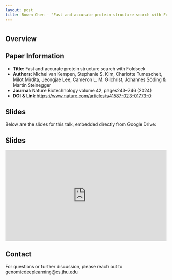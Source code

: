 ```yaml
---
layout: post
title: Bowen Chen - "Fast and accurate protein structure search with Foldseek" (Kempen et al.)
---
```

<h1></h1>

<h2>Overview</h2>
<p>
</p>

<h2>Paper Information</h2>
<ul>
  <li><strong>Title: </strong>Fast and accurate protein structure search with Foldseek</li>
  <li><strong>Authors: </strong>Michel van Kempen, Stephanie S. Kim, Charlotte Tumescheit, Milot Mirdita, Jeongjae Lee, Cameron L. M. Gilchrist, Johannes Söding & Martin Steinegger</li>
  <li><strong>Journal: </strong>Nature Biotechnology volume 42, pages243–246 (2024)</li>
  <li><strong>DOI & Link:</strong><a href="https://www.nature.com/articles/s41587-023-01773-0" target="_blank">https://www.nature.com/articles/s41587-023-01773-0</a></li>
</ul>

<h2>Slides</h2>
<p>Below are the slides for this talk, embedded directly from Google Drive:</p>
<h2>Slides</h2>
<div class="iframe-container" style="position: relative; padding-bottom: 56.25%; height: 0; overflow: hidden;">
  <iframe
    src="https://drive.google.com/file/d/1EPsUkCeYKmU4FtWq_PRwerGcXHlE9UmG/preview"
    width="100%"
    height="100%"
    style="position: absolute; top: 0; left: 0;"
    frameborder="0"
    allowfullscreen>
  </iframe>
</div>


<h2>Contact</h2>
<p>
  For questions or further discussion, please reach out to <a href="genomicdeeplearning@cs.jhu.edu">genomicdeeplearning@cs.jhu.edu</a>
</p>
